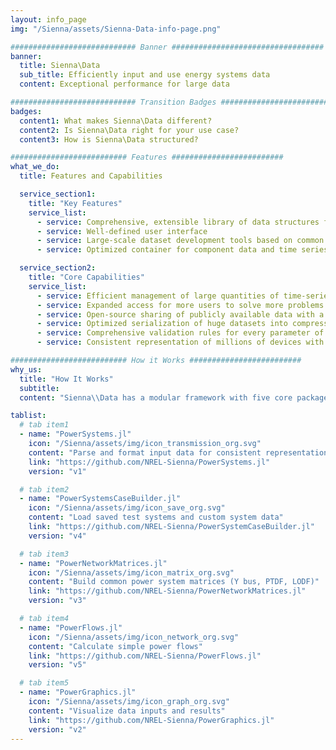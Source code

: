 ```yaml
---
layout: info_page
img: "/Sienna/assets/Sienna-Data-info-page.png"

############################ Banner ##################################
banner:
  title: Sienna\Data
  sub_title: Efficiently input and use energy systems data
  content: Exceptional performance for large data

############################ Transition Badges ##################################
badges:
  content1: What makes Sienna\Data different?
  content2: Is Sienna\Data right for your use case?
  content3: How is Sienna\Data structured?

########################## Features #########################
what_we_do:
  title: Features and Capabilities

  service_section1:
    title: "Key Features"
    service_list:
      - service: Comprehensive, extensible library of data structures for energy systems modeling
      - service: Well-defined user interface
      - service: Large-scale dataset development tools based on common text-based data formats (e.g., PSS/e .raw and .dyr, and MATPOWER .m) and configurable tabular data (e.g., CSV) parsing capabilities
      - service: Optimized container for component data and time series

  service_section2:
    title: "Core Capabilities"
    service_list:
      - service: Efficient management of large quantities of time-series data, including time-series data for any device parameter
      - service: Expanded access for more users to solve more problems as energy systems evolve
      - service: Open-source sharing of publicly available data with a repository of 200+ data sets
      - service: Optimized serialization of huge datasets into compressed file formats, allowing users to easily save and load  data
      - service: Comprehensive validation rules for every parameter of every device
      - service: Consistent representation of millions of devices with automatic crosschecking for data compatability

########################## How it Works #########################
why_us:
  title: "How It Works"
  subtitle: 
  content: "Sienna\\Data has a modular framework with five core packages written in the Julia programming language. Use whichever combination is right for your use case. All packages are open-source, free to use, and have a command-line interface. See the Sienna Documentation Hub for each package's documentation, general installation instructions, and tutorials."

tablist:
  # tab item1
  - name: "PowerSystems.jl"
    icon: "/Sienna/assets/img/icon_transmission_org.svg"
    content: "Parse and format input data for consistent representation"
    link: "https://github.com/NREL-Sienna/PowerSystems.jl"
    version: "v1"

  # tab item2
  - name: "PowerSystemsCaseBuilder.jl"
    icon: "/Sienna/assets/img/icon_save_org.svg"
    content: "Load saved test systems and custom system data"
    link: "https://github.com/NREL-Sienna/PowerSystemCaseBuilder.jl"
    version: "v4"

  # tab item3
  - name: "PowerNetworkMatrices.jl"
    icon: "/Sienna/assets/img/icon_matrix_org.svg"
    content: "Build common power system matrices (Y bus, PTDF, LODF)"
    link: "https://github.com/NREL-Sienna/PowerNetworkMatrices.jl"
    version: "v3"

  # tab item4
  - name: "PowerFlows.jl"
    icon: "/Sienna/assets/img/icon_network_org.svg"
    content: "Calculate simple power flows"
    link: "https://github.com/NREL-Sienna/PowerFlows.jl"
    version: "v5"

  # tab item5
  - name: "PowerGraphics.jl"
    icon: "/Sienna/assets/img/icon_graph_org.svg"
    content: "Visualize data inputs and results"
    link: "https://github.com/NREL-Sienna/PowerGraphics.jl"
    version: "v2"
---
```

